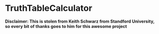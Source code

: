 # TruthTableCalculator


**Disclaimer: This is stolen from Keith Schwarz from Standford University, so every bit of thanks goes to him for this awesome project**
